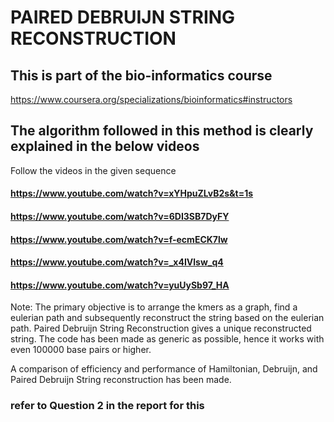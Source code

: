 # PAIRED DEBRUIJN STRING RECONSTRUCTION

## This is part of the bio-informatics course 
https://www.coursera.org/specializations/bioinformatics#instructors

## The algorithm followed in this method is clearly explained in the below videos
Follow the videos in the given sequence
#### https://www.youtube.com/watch?v=xYHpuZLvB2s&t=1s
#### https://www.youtube.com/watch?v=6DI3SB7DyFY
#### https://www.youtube.com/watch?v=f-ecmECK7lw
#### https://www.youtube.com/watch?v=_x4IVlsw_q4
#### https://www.youtube.com/watch?v=yuUySb97_HA


Note: The primary objective is to arrange the kmers as a graph, find a eulerian path and subsequently reconstruct the string based on the eulerian path. Paired Debruijn String Reconstruction gives a unique reconstructed string. The code has been made as generic as possible, hence it works with even 100000 base pairs or higher.


A comparison of efficiency and performance of Hamiltonian, Debruijn, and Paired Debruijn String reconstruction has been made.
### refer to Question 2 in the report for this
